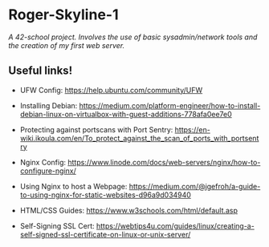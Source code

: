 # Roger-Skyline-1
*A 42-school project. Involves the use of basic sysadmin/network tools and the creation of my first web server.*


## Useful links!  

* UFW Config:
https://help.ubuntu.com/community/UFW

* Installing Debian:
https://medium.com/platform-engineer/how-to-install-debian-linux-on-virtualbox-with-guest-additions-778afa0ee7e0

* Protecting against portscans with Port Sentry:
https://en-wiki.ikoula.com/en/To_protect_against_the_scan_of_ports_with_portsentry

* Nginx Config:
https://www.linode.com/docs/web-servers/nginx/how-to-configure-nginx/

* Using Nginx to host a Webpage:
https://medium.com/@jgefroh/a-guide-to-using-nginx-for-static-websites-d96a9d034940

* HTML/CSS Guides:
https://www.w3schools.com/html/default.asp

* Self-Signing SSL Cert:
https://webtips4u.com/guides/linux/creating-a-self-signed-ssl-certificate-on-linux-or-unix-server/
